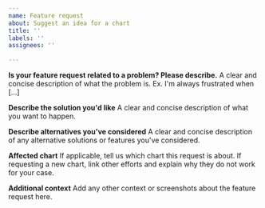 ```yaml
---
name: Feature request
about: Suggest an idea for a chart
title: ''
labels: ''
assignees: ''

---
```

**Is your feature request related to a problem? Please describe.**
A clear and concise description of what the problem is. Ex. I'm always frustrated when [...]

**Describe the solution you'd like**
A clear and concise description of what you want to happen.

**Describe alternatives you've considered**
A clear and concise description of any alternative solutions or features you've considered.

**Affected chart**
If applicable, tell us which chart this request is about. If requesting a new chart, link
other efforts and explain why they do not work for your case.

**Additional context**
Add any other context or screenshots about the feature request here.
